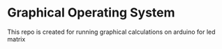 # Graphical Operating System
This repo is created for running graphical calculations on arduino for led matrix